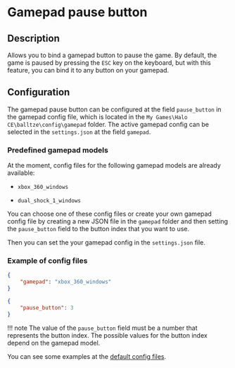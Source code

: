 # Gamepad pause button

## Description

Allows you to bind a gamepad button to pause the game. By default, the game is 
paused by pressing the `ESC` key on the keyboard, but with this feature, you can bind it to 
any button on your gamepad.

## Configuration

The gamepad pause button can be configured at the field `pause_button` in the gamepad config 
file, which is located in the `My Games\Halo CE\balltze\config\gamepad` folder. The active
gamepad config can be selected in the `settings.json` at the field `gamepad`.

### Predefined gamepad models

At the moment, config files for the following gamepad models are already available:

- `xbox_360_windows`

- `dual_shock_1_windows`

You can choose one of these config files or create your own gamepad config file by 
creating a new JSON file in the `gamepad` folder and then setting the `pause_button` field 
to the button index that you want to use. 

Then you can set the your gamepad config in the `settings.json` file.

### Example of config files

```json title="My Games\Halo CE\balltze\config\settings.json"
{
    "gamepad": "xbox_360_windows"
}
```

```json title="My Games\Halo CE\balltze\config\gamepad\xbox_360_windows.json"
{
    "pause_button": 3
}
```

!!! note
    The value of the `pause_button` field must be a number that represents the button index. The
    possible values for the button index depend on the gamepad model. 

You can see some examples at the [default config files](https://github.com/MangoFizz/balltze/tree/master/data).
